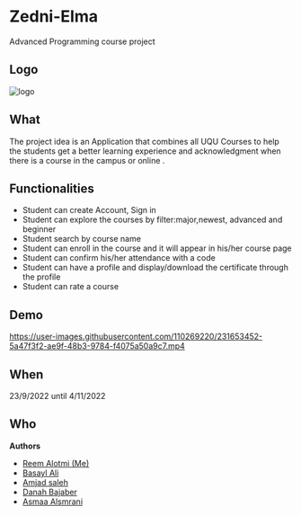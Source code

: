 # Zedni-Elma 
Advanced Programming course project
## Logo
![logo](https://user-images.githubusercontent.com/110269220/231654791-a80ce344-f318-4ee7-a8e3-127d5e842b89.png)

## What
The project idea is an Application that combines all
UQU Courses to help the students get a better learning
experience and acknowledgment when there is a course
in the campus or online .

## Functionalities
* Student can create Account, Sign in
* Student can explore the courses by filter:major,newest, advanced and beginner
* Student search by course name
* Student can enroll in the course and it will appear in his/her course page 
* Student can confirm his/her attendance with a code
* Student can have a profile and display/download the certificate through the profile
* Student can rate a course

## Demo
https://user-images.githubusercontent.com/110269220/231653452-5a47f3f2-ae9f-48b3-9784-f4075a50a9c7.mp4

## When
23/9/2022 until 4/11/2022

## Who
**Authors**
* [Reem Alotmi (Me)](https://github.com/ReemAlotmi)
* [Basayl Ali](https://github.com/Basayl/Basayl.git)
* [Amjad saleh]()
* [Danah Bajaber]()
* [Asmaa Alsmrani]()
